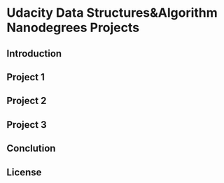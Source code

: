# Udacity Data Structures&Algorithm Nanodegrees Projects

## Introduction
## Project 1
## Project 2
## Project 3

## Conclution

## License
